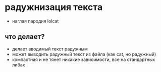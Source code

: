 # радужнизация текста

- наглая пародия lolcat

## что делает?
- делает вводимый текст радужным
- может выводить радужный текст из файла (как cat, но радужный)
- компактная и не тянет никакие зависимости, все на стандартных либах
